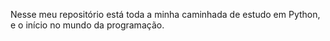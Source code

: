 Nesse meu repositório está toda a minha caminhada de estudo em Python, e o início no mundo da programação.
